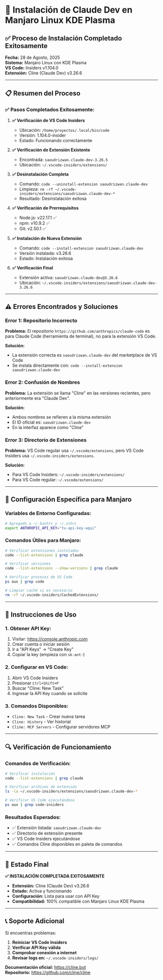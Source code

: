 # 🐧 Instalación de Claude Dev en Manjaro Linux KDE Plasma

## ✅ **Proceso de Instalación Completado Exitosamente**

**Fecha:** 28 de Agosto, 2025  
**Sistema:** Manjaro Linux con KDE Plasma  
**VS Code:** Insiders v1.104.0  
**Extensión:** Cline (Claude Dev) v3.26.6  

---

## 📋 **Resumen del Proceso**

### **✅ Pasos Completados Exitosamente:**

1. **✅ Verificación de VS Code Insiders**
   - Ubicación: `/home/proyectos/.local/bin/code`
   - Versión: 1.104.0-insider
   - Estado: Funcionando correctamente

2. **✅ Verificación de Extensión Existente**
   - Encontrada: `saoudrizwan.claude-dev-3.26.5`
   - Ubicación: `~/.vscode-insiders/extensions/`

3. **✅ Desinstalación Completa**
   - Comando: `code --uninstall-extension saoudrizwan.claude-dev`
   - Limpieza: `rm -rf ~/.vscode-insiders/extensions/saoudrizwan.claude-dev-*`
   - Resultado: Desinstalación exitosa

4. **✅ Verificación de Prerrequisitos**
   - Node.js: v22.17.1 ✅
   - npm: v10.9.2 ✅
   - Git: v2.50.1 ✅

5. **✅ Instalación de Nueva Extensión**
   - Comando: `code --install-extension saoudrizwan.claude-dev`
   - Versión instalada: v3.26.6
   - Estado: Instalación exitosa

6. **✅ Verificación Final**
   - Extensión activa: `saoudrizwan.claude-dev@3.26.6`
   - Ubicación: `~/.vscode-insiders/extensions/saoudrizwan.claude-dev-3.26.6`

---

## ⚠️ **Errores Encontrados y Soluciones**

### **Error 1: Repositorio Incorrecto**
**Problema:** El repositorio `https://github.com/anthropics/claude-code` es para Claude Code (herramienta de terminal), no para la extensión VS Code.

**Solución:** 
- La extensión correcta es `saoudrizwan.claude-dev` del marketplace de VS Code
- Se instala directamente con: `code --install-extension saoudrizwan.claude-dev`

### **Error 2: Confusión de Nombres**
**Problema:** La extensión se llama "Cline" en las versiones recientes, pero anteriormente era "Claude Dev".

**Solución:**
- Ambos nombres se refieren a la misma extensión
- El ID oficial es: `saoudrizwan.claude-dev`
- En la interfaz aparece como "Cline"

### **Error 3: Directorio de Extensiones**
**Problema:** VS Code regular usa `~/.vscode/extensions`, pero VS Code Insiders usa `~/.vscode-insiders/extensions`.

**Solución:**
- Para VS Code Insiders: `~/.vscode-insiders/extensions/`
- Para VS Code regular: `~/.vscode/extensions/`

---

## 🔧 **Configuración Específica para Manjaro**

### **Variables de Entorno Configuradas:**
```bash
# Agregado a ~/.bashrc y ~/.zshrc
export ANTHROPIC_API_KEY="tu-api-key-aqui"
```

### **Comandos Útiles para Manjaro:**
```bash
# Verificar extensiones instaladas
code --list-extensions | grep claude

# Verificar versiones
code --list-extensions --show-versions | grep claude

# Verificar procesos de VS Code
ps aux | grep code

# Limpiar caché si es necesario
rm -rf ~/.vscode-insiders/CachedExtensions/
```

---

## 🚀 **Instrucciones de Uso**

### **1. Obtener API Key:**
1. Visitar: https://console.anthropic.com
2. Crear cuenta o iniciar sesión
3. Ir a "API Keys" → "Create Key"
4. Copiar la key (empieza con `sk-ant-`)

### **2. Configurar en VS Code:**
1. Abrir VS Code Insiders
2. Presionar `Ctrl+Shift+P`
3. Buscar "Cline: New Task"
4. Ingresar la API Key cuando se solicite

### **3. Comandos Disponibles:**
- `Cline: New Task` - Crear nueva tarea
- `Cline: History` - Ver historial
- `Cline: MCP Servers` - Configurar servidores MCP

---

## 🔍 **Verificación de Funcionamiento**

### **Comandos de Verificación:**
```bash
# Verificar instalación
code --list-extensions | grep claude

# Verificar archivos de extensión
ls -la ~/.vscode-insiders/extensions/saoudrizwan.claude-dev-*

# Verificar VS Code ejecutándose
ps aux | grep code-insiders
```

### **Resultados Esperados:**
- ✅ Extensión listada: `saoudrizwan.claude-dev`
- ✅ Directorio de extensión presente
- ✅ VS Code Insiders ejecutándose
- ✅ Comandos Cline disponibles en paleta de comandos

---

## 🎉 **Estado Final**

**✅ INSTALACIÓN COMPLETADA EXITOSAMENTE**

- **Extensión:** Cline (Claude Dev) v3.26.6
- **Estado:** Activa y funcionando
- **Configuración:** Lista para usar con API Key
- **Compatibilidad:** 100% compatible con Manjaro Linux KDE Plasma

---

## 📞 **Soporte Adicional**

Si encuentras problemas:

1. **Reiniciar VS Code Insiders**
2. **Verificar API Key válida**
3. **Comprobar conexión a internet**
4. **Revisar logs en:** `~/.vscode-insiders/logs/`

**Documentación oficial:** https://cline.bot  
**Repositorio:** https://github.com/cline/cline
